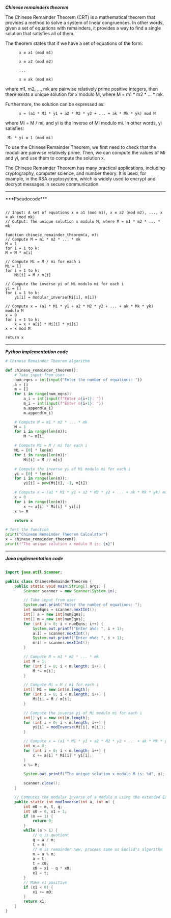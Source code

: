 ***Chinese remainders theorem***

The Chinese Remainder Theorem (CRT) is a mathematical theorem that provides a method to solve a system of linear congruences. In other words, given a set of equations with remainders, it provides a way to find a single solution that satisfies all of them.

The theorem states that if we have a set of equations of the form:

          x ≡ a1 (mod m1)
  
          x ≡ a2 (mod m2)
  
          ...
  
          x ≡ ak (mod mk)
  

where m1, m2, ..., mk are pairwise relatively prime positive integers, then there exists a unique solution for x modulo M, where M = m1 * m2 * ... * mk.
  
Furthermore, the solution can be expressed as:

          x = (a1 * M1 * y1 + a2 * M2 * y2 + ... + ak * Mk * yk) mod M

where Mi = M / mi, and yi is the inverse of Mi modulo mi. In other words, yi satisfies:

     Mi * yi ≡ 1 (mod mi)

To use the Chinese Remainder Theorem, we first need to check that the moduli are pairwise relatively prime. Then, we can compute the values of Mi and yi, and use them to compute the solution x.
       
The Chinese Remainder Theorem has many practical applications, including cryptography, computer science, and number theory. It is used, for example, in the RSA cryptosystem, which is widely used to encrypt and decrypt messages in secure communication.
  
  
 <hr>
 ***Pseudocode***
 
``` pseudocode

// Input: A set of equations x ≡ a1 (mod m1), x ≡ a2 (mod m2), ..., x ≡ ak (mod mk)
// Output: The unique solution x modulo M, where M = m1 * m2 * ... * mk

function chinese_remainder_theorem(a, m):
// Compute M = m1 * m2 * ... * mk
M = 1
for i = 1 to k:
M = M * m[i]

// Compute Mi = M / mi for each i
Mi = []
for i = 1 to k:
    Mi[i] = M / m[i]

// Compute the inverse yi of Mi modulo mi for each i
yi = []
for i = 1 to k:
    yi[i] = modular_inverse(Mi[i], m[i])

// Compute x = (a1 * M1 * y1 + a2 * M2 * y2 + ... + ak * Mk * yk) modulo M
x = 0
for i = 1 to k:
    x = x + a[i] * Mi[i] * yi[i]
x = x mod M

return x
```

<hr>

***Python implementation code***

``` py
# Chinese Remainder Theorem algorithm

def chinese_remainder_theorem():
    # Take input from user
    num_eqns = int(input("Enter the number of equations: "))
    a = []
    m = []
    for i in range(num_eqns):
        a_i = int(input(f"Enter a{i+1}: "))
        m_i = int(input(f"Enter m{i+1}: "))
        a.append(a_i)
        m.append(m_i)

    # Compute M = m1 * m2 * ... * mk
    M = 1
    for i in range(len(m)):
        M *= m[i]

    # Compute Mi = M / mi for each i
    Mi = [0] * len(m)
    for i in range(len(m)):
        Mi[i] = M // m[i]

    # Compute the inverse yi of Mi modulo mi for each i
    yi = [0] * len(m)
    for i in range(len(m)):
        yi[i] = pow(Mi[i], -1, m[i])

    # Compute x = (a1 * M1 * y1 + a2 * M2 * y2 + ... + ak * Mk * yk) modulo M
    x = 0
    for i in range(len(m)):
        x += a[i] * Mi[i] * yi[i]
    x %= M

    return x

# Test the function
print("Chinese Remainder Theorem Calculator")
x = chinese_remainder_theorem()
print(f"The unique solution x modulo M is: {x}")
```

<hr>

***Java implementation code***

```java

import java.util.Scanner;

public class ChineseRemainderTheorem {
    public static void main(String[] args) {
        Scanner scanner = new Scanner(System.in);

        // Take input from user
        System.out.print("Enter the number of equations: ");
        int numEqns = scanner.nextInt();
        int[] a = new int[numEqns];
        int[] m = new int[numEqns];
        for (int i = 0; i < numEqns; i++) {
            System.out.printf("Enter a%d: ", i + 1);
            a[i] = scanner.nextInt();
            System.out.printf("Enter m%d: ", i + 1);
            m[i] = scanner.nextInt();
        }

        // Compute M = m1 * m2 * ... * mk
        int M = 1;
        for (int i = 0; i < m.length; i++) {
            M *= m[i];
        }

        // Compute Mi = M / mi for each i
        int[] Mi = new int[m.length];
        for (int i = 0; i < m.length; i++) {
            Mi[i] = M / m[i];
        }

        // Compute the inverse yi of Mi modulo mi for each i
        int[] yi = new int[m.length];
        for (int i = 0; i < m.length; i++) {
            yi[i] = modInverse(Mi[i], m[i]);
        }

        // Compute x = (a1 * M1 * y1 + a2 * M2 * y2 + ... + ak * Mk * yk) modulo M
        int x = 0;
        for (int i = 0; i < m.length; i++) {
            x += a[i] * Mi[i] * yi[i];
        }
        x %= M;

        System.out.printf("The unique solution x modulo M is: %d", x);

        scanner.close();
    }

    // Computes the modular inverse of a modulo m using the extended Euclidean algorithm
    public static int modInverse(int a, int m) {
        int m0 = m, t, q;
        int x0 = 0, x1 = 1;
        if (m == 1) {
            return 0;
        }
        while (a > 1) {
            // q is quotient
            q = a / m;
            t = m;
            // m is remainder now, process same as Euclid's algorithm
            m = a % m;
            a = t;
            t = x0;
            x0 = x1 - q * x0;
            x1 = t;
        }
        // Make x1 positive
        if (x1 < 0) {
            x1 += m0;
        }
        return x1;
    }
}
```



